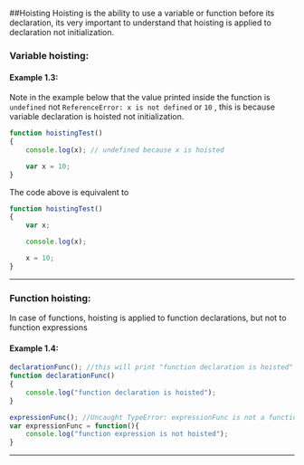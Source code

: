 ##Hoisting
Hoisting is the ability to use a variable or function before its declaration, its very important to understand that hoisting is applied to declaration not initialization.


### Variable hoisting:

#### Example 1.3:
Note in the example below that the value printed inside the function is `undefined` not `ReferenceError: x is not defined` or `10` , this is because variable declaration is hoisted not initialization.

```javascript
function hoistingTest()
{
    console.log(x); // undefined because x is hoisted

    var x = 10;
}
```

The code above is equivalent to

```javascript
function hoistingTest()
{
    var x;

    console.log(x);

    x = 10;
}
```

---

### Function hoisting:

In case of functions, hoisting is applied to function declarations, but not to function expressions

#### Example 1.4:

```javascript
declarationFunc(); //this will print "function declaration is hoisted"
function declarationFunc()
{
    console.log("function declaration is hoisted");
}

expressionFunc(); //Uncaught TypeError: expressionFunc is not a function
var expressionFunc = function(){
    console.log("function expression is not hoisted");
}
```

---
